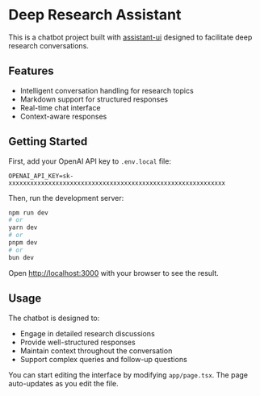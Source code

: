 # Deep Research Assistant

This is a chatbot project built with [assistant-ui](https://github.com/Yonom/assistant-ui) designed to facilitate deep research conversations.

## Features

- Intelligent conversation handling for research topics
- Markdown support for structured responses
- Real-time chat interface
- Context-aware responses

## Getting Started

First, add your OpenAI API key to `.env.local` file:

```
OPENAI_API_KEY=sk-xxxxxxxxxxxxxxxxxxxxxxxxxxxxxxxxxxxxxxxxxxxxxxxxxxxxxxxxxxxx
```

Then, run the development server:

```bash
npm run dev
# or
yarn dev
# or
pnpm dev
# or
bun dev
```

Open [http://localhost:3000](http://localhost:3000) with your browser to see the result.

## Usage

The chatbot is designed to:

- Engage in detailed research discussions
- Provide well-structured responses
- Maintain context throughout the conversation
- Support complex queries and follow-up questions

You can start editing the interface by modifying `app/page.tsx`. The page auto-updates as you edit the file.
